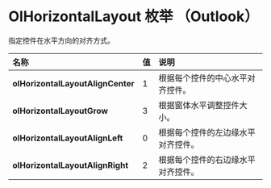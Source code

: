 
# OlHorizontalLayout 枚举 （Outlook）

指定控件在水平方向的对齐方式。



|**名称**|**值**|**说明**|
|:-----|:-----|:-----|
|**olHorizontalLayoutAlignCenter**|1|根据每个控件的中心水平对齐控件。|
|**olHorizontalLayoutGrow**|3|根据窗体水平调整控件大小。|
|**olHorizontalLayoutAlignLeft**|0|根据每个控件的左边缘水平对齐控件。|
|**olHorizontalLayoutAlignRight**|2|根据每个控件的右边缘水平对齐控件。|
